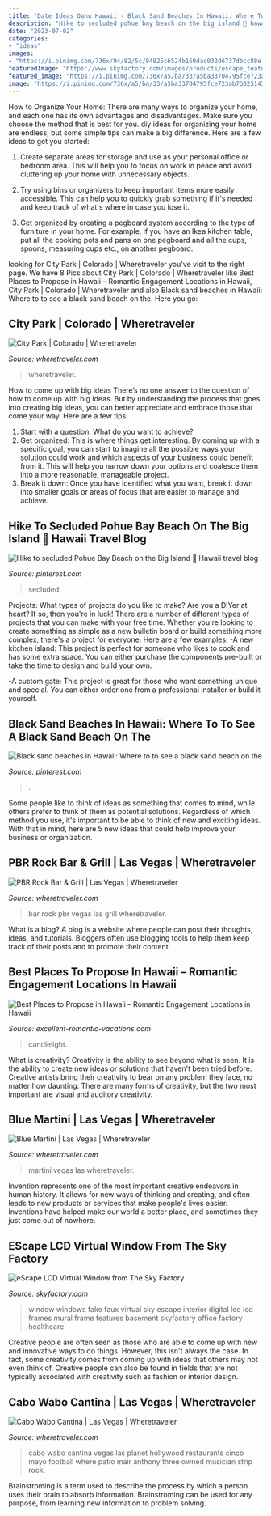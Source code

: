```yaml
---
title: "Date Ideas Oahu Hawaii - Black Sand Beaches In Hawaii: Where To To See A Black Sand Beach On The"
description: "Hike to secluded pohue bay beach on the big island 🌴 hawaii travel blog"
date: "2023-07-02"
categories:
- "ideas"
images:
- "https://i.pinimg.com/736x/94/82/5c/94825c6524b169dac032d6737dbcc88e.jpg"
featuredImage: "https://www.skyfactory.com/images/products/escape_features/feature_five.jpg"
featured_image: "https://i.pinimg.com/736x/a5/ba/33/a5ba33704795fce723ab73025143f9a3.jpg"
image: "https://i.pinimg.com/736x/a5/ba/33/a5ba33704795fce723ab73025143f9a3.jpg"
---
```



How to Organize Your Home: There are many ways to organize your home, and each one has its own advantages and disadvantages. Make sure you choose the method that is best for you.
diy ideas for organizing your home are endless, but some simple tips can make a big difference. Here are a few ideas to get you started:
1. Create separate areas for storage and use as your personal office or bedroom area. This will help you to focus on work in peace and avoid cluttering up your home with unnecessary objects.

2. Try using bins or organizers to keep important items more easily accessible. This can help you to quickly grab something if it's needed and keep track of what's where in case you lose it.

3. Get organized by creating a pegboard system according to the type of furniture in your home. For example, if you have an Ikea kitchen table, put all the cooking pots and pans on one pegboard and all the cups, spoons, measuring cups etc., on another pegboard.

	

		
looking for City Park | Colorado | Wheretraveler you've visit to the right page. We have 8 Pics about City Park | Colorado | Wheretraveler like Best Places to Propose in Hawaii – Romantic Engagement Locations in Hawaii, City Park | Colorado | Wheretraveler and also Black sand beaches in Hawaii: Where to to see a black sand beach on the. Here you go:
		
    
## City Park | Colorado | Wheretraveler

<img loading=lazy src="https://www.wheretraveler.com/sites/default/files/images/WEB-CITY-PARK-man-and-geese-FIF_EL.jpg" onerror="this.onerror=null;this.src='https://tse2.mm.bing.net/th?id=OIP.dXr7gwn2d1FBMR8xoH_dmgHaLQ&amp;pid=15.1';" alt="City Park | Colorado | Wheretraveler">

_Source: wheretraveler.com_

>wheretraveler. 

	

How to come up with big ideas
There’s no one answer to the question of how to come up with big ideas. But by understanding the process that goes into creating big ideas, you can better appreciate and embrace those that come your way. Here are a few tips:
1. Start with a question: What do you want to achieve?
2. Get organized: This is where things get interesting. By coming up with a specific goal, you can start to imagine all the possible ways your solution could work and which aspects of your business could benefit from it. This will help you narrow down your options and coalesce them into a more reasonable, manageable project.
3. Break it down: Once you have identified what you want, break it down into smaller goals or areas of focus that are easier to manage and achieve.

    
## Hike To Secluded Pohue Bay Beach On The Big Island 🌴 Hawaii Travel Blog

<img loading=lazy src="https://i.pinimg.com/736x/94/82/5c/94825c6524b169dac032d6737dbcc88e.jpg" onerror="this.onerror=null;this.src='https://tse1.mm.bing.net/th?id=OIP.UuzgYijoOvJ1HIhwOboa_QHaNJ&amp;pid=15.1';" alt="Hike to secluded Pohue Bay Beach on the Big Island 🌴 Hawaii travel blog">

_Source: pinterest.com_

>secluded. 

	

Projects: What types of projects do you like to make?
Are you a DIYer at heart? If so, then you're in luck! There are a number of different types of projects that you can make with your free time. Whether you're looking to create something as simple as a new bulletin board or build something more complex, there's a project for everyone. Here are a few examples: 
-A new kitchen island: This project is perfect for someone who likes to cook and has some extra space. You can either purchase the components pre-built or take the time to design and build your own. 

-A custom gate: This project is great for those who want something unique and special. You can either order one from a professional installer or build it yourself.

    
## Black Sand Beaches In Hawaii: Where To To See A Black Sand Beach On The

<img loading=lazy src="https://i.pinimg.com/736x/a5/ba/33/a5ba33704795fce723ab73025143f9a3.jpg" onerror="this.onerror=null;this.src='https://tse2.mm.bing.net/th?id=OIP.Q76Go4cKNyOHE7G-8eYIIgHaND&amp;pid=15.1';" alt="Black sand beaches in Hawaii: Where to to see a black sand beach on the">

_Source: pinterest.com_

>. 

	

Some people like to think of ideas as something that comes to mind, while others prefer to think of them as potential solutions. Regardless of which method you use, it's important to be able to think of new and exciting ideas. With that in mind, here are 5 new ideas that could help improve your business or organization.

    
## PBR Rock Bar &amp; Grill | Las Vegas | Wheretraveler

<img loading=lazy src="https://www.wheretraveler.com/sites/default/files/images/pbr_rock_bar.jpg" onerror="this.onerror=null;this.src='https://tse2.mm.bing.net/th?id=OIP.bHyYwtROf9D88iibdt0UIAHaE6&amp;pid=15.1';" alt="PBR Rock Bar &amp; Grill | Las Vegas | Wheretraveler">

_Source: wheretraveler.com_

>bar rock pbr vegas las grill wheretraveler. 

	

What is a blog?
A blog is a website where people can post their thoughts, ideas, and tutorials. Bloggers often use blogging tools to help them keep track of their posts and to promote their content.

    
## Best Places To Propose In Hawaii – Romantic Engagement Locations In Hawaii

<img loading=lazy src="https://www.excellent-romantic-vacations.com/images/romantic-hawaii-dinner-proposal.jpg" onerror="this.onerror=null;this.src='https://tse3.mm.bing.net/th?id=OIP.XAnVfKZ4aSTa8SrMk4ix6gHaD3&amp;pid=15.1';" alt="Best Places to Propose in Hawaii – Romantic Engagement Locations in Hawaii">

_Source: excellent-romantic-vacations.com_

>candlelight. 

	

What is creativity?
Creativity is the ability to see beyond what is seen. It is the ability to create new ideas or solutions that haven't been tried before. Creative artists bring their creativity to bear on any problem they face, no matter how daunting. There are many forms of creativity, but the two most important are visual and auditory creativity.

    
## Blue Martini | Las Vegas | Wheretraveler

<img loading=lazy src="https://www.wheretraveler.com/sites/default/files/images/BlueMartini.jpg" onerror="this.onerror=null;this.src='https://tse1.mm.bing.net/th?id=OIP.Jf-oC9wonHVIS4ZAPXAzxwHaJ4&amp;pid=15.1';" alt="Blue Martini | Las Vegas | Wheretraveler">

_Source: wheretraveler.com_

>martini vegas las wheretraveler. 

	

Invention represents one of the most important creative endeavors in human history. It allows for new ways of thinking and creating, and often leads to new products or services that make people's lives easier. Inventions have helped make our world a better place, and sometimes they just come out of nowhere.

    
## EScape LCD Virtual Window From The Sky Factory

<img loading=lazy src="https://www.skyfactory.com/images/products/escape_features/feature_five.jpg" onerror="this.onerror=null;this.src='https://tse4.mm.bing.net/th?id=OIP.oAcLQKJXsLQKXit2yoPtGAHaKg&amp;pid=15.1';" alt="eScape LCD Virtual Window from The Sky Factory">

_Source: skyfactory.com_

>window windows fake faux virtual sky escape interior digital led lcd frames mural frame features basement skyfactory office factory healthcare. 

	

Creative people are often seen as those who are able to come up with new and innovative ways to do things. However, this isn't always the case. In fact, some creativity comes from coming up with ideas that others may not even think of. Creative people can also be found in fields that are not typically associated with creativity such as fashion or interior design.

    
## Cabo Wabo Cantina | Las Vegas | Wheretraveler

<img loading=lazy src="https://www.wheretraveler.com/sites/default/files/images/cabo_wabo_patio_final_anthony_mair.jpg" onerror="this.onerror=null;this.src='https://tse1.mm.bing.net/th?id=OIP.wLChUOMxAzt-tYJDf9UXaAHaE8&amp;pid=15.1';" alt="Cabo Wabo Cantina | Las Vegas | Wheretraveler">

_Source: wheretraveler.com_

>cabo wabo cantina vegas las planet hollywood restaurants cinco mayo football where patio mair anthony three owned musician strip rock. 

	

Brainstroming is a term used to describe the process by which a person uses their brain to absorb information. Brainstroming can be used for any purpose, from learning new information to problem solving.

